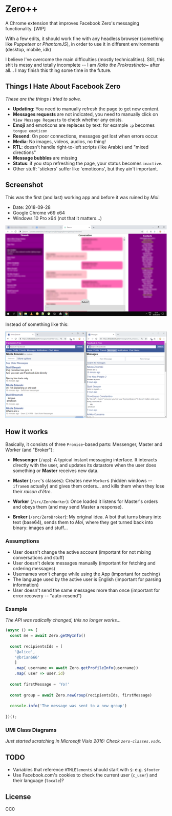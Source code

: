 # Zero++
A Chrome extension that improves Facebook Zero's messaging functionality. [WIP]

With a few edits, it should work fine with any headless browser (something like *Puppeteer* or *PhantomJS*), in order to use it in different environments (desktop, mobile, idk)

I believe I've overcome the main difficulties (mostly technicalities). Still, this shit is messy and totally incomplete -- I am *Kaito the Prokrastinato~* after all... I may finish this thing some time in the future.

## Things I Hate About Facebook Zero
*These are the things I tried to solve.*

- **Updating**: You need to manually refresh the page to get new content.
- **Messages requests** are not indicated, you need to manually click on `View Message Requests` to check whether any exists.
- **Emoji** and emoticons are replaces by text: for example `:p` becomes `tongue emoticon`
- **Resend**: On poor connections, messages get lost when errors occur.
- **Media**: No images, videos, audios, no thing!
- **RTL**: doesn't handle right-to-left scripts (like Arabic) and "mixed directions"
- **Message bubbles** are missing
- **Status**: if you stop refreshing the page, your status becomes `inactive`.
- Other stuff: 'stickers' suffer like 'emoticons', but they ain't important.

## Screenshot
This was the first (and last) working app and before it was ruined by *Moi*:
- Date: 2018-09-28
- Google Chrome v69 x64
- Windows 10 Pro x64 (not that it matters...)

![a blurred screenshot of the app](imgs/screenshot_2018-09-28_blurred.png)

Instead of something like this:

![a screenshot of two Facebook Zero tabs](imgs/screenshot_zero.png)

## How it works
Basically, it consists of three `Promise`-based parts: Messenger, Master and Worker (and "Broker"):

- **Messenger** (`/app`): A typical instant messaging interface. It interacts directly with the user,
and updates its datastore when the user does something or **Master** receives new data.

- **Master** (`/src`'s classes): Creates new `Worker`s (hidden windows -- `iframe`s actually) and gives them orders... and kills them when they lose their *raison d'être*.

- **Worker** (`/src/ZeroWorker`): Once loaded it listens for Master's orders and obeys them (and may send Master a response).

- **Broker** (`/src/ZeroBroker`): My original idea. A bot that turns binary into text (base64), sends them to *Moi*, where they get turned back into binary: images and stuff...

### Assumptions
- User doesn't change the active account (important for not mixing conversations and stuff)
- User doesn't delete messages manually (important for fetching and ordering messages)
- Usernames won't change while using the App (important for caching)
- The language used by the active user is English (important for parsing information)
- User doesn't send the same messages more than once (important for error recovery -- "auto-resend")

### Example
*The API was radically changed, this no longer works...*
```js
(async () => {
  const me = await Zero.getMyInfo()

  const recipientsIds = [
    '@alice',
    '@brian666'
    ]
    .map( username => await Zero.getProfileInfo(username))
    .map( user => user.id)

  const firstMessage = 'Yo!'

  const group = await Zero.newGroup(recipientsIds, firstMessage)

  console.info('The message was sent to a new group')

})();
```

### UMl Class Diagrams
*Just started scratching in Microsoft Visio 2016: Check `zero-classes.vsdx`*.

## TODO
- Variables that reference `HTMLElement`s should start with `$`: e.g. `$footer`
- Use Facebook.com's cookies to check the current user (`c_user`) and their language (`locale`)?

## License
CC0
